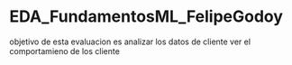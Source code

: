 # EDA_FundamentosML_FelipeGodoy

objetivo de esta evaluacion es analizar  los datos de cliente ver el comportamieno de los cliente
